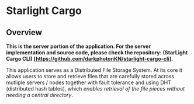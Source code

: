 # Starlight Cargo

## Overview

**This is the server portion of the application. For the server implementation and source code, please check the repository: (StarLight Cargo CLI) [https://github.com/darkphotonKN/starlight-cargo-cli].**

This application serves as a Distributed File Storage System. At its core it allows users to store and retrieve files that are carefully
stored across mutliple servers / nodes together with fault tolerance and using DHT (distributed hash tables), which _enables retrieval of
the file pieces without needing a central directory_.
